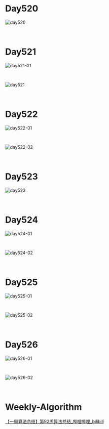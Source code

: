 # Day520

![day520](assets/day520.png)

&nbsp;

# Day521

![day521-01](assets/day521-01.png)

&nbsp;

![day521](assets/day521.png)

&nbsp;

# Day522

![day522-01](assets/day522-01.png)

&nbsp;

![day522-02](assets/day522-02.png)

&nbsp;

# Day523

![day523](assets/day523.png)

&nbsp;

# Day524

![day524-01](assets/day524-01.png)

&nbsp;

![day524-02](assets/day524-02.png)

&nbsp;

# Day525

![day525-01](assets/day525-01.png)

&nbsp;

![day525-02](assets/day525-02.png)

&nbsp;

# Day526

![day526-01](assets/day526-01.png)

&nbsp;

![day526-02](assets/day526-02.png)

&nbsp;

# Weekly-Algorithm

[【一周算法总结】第92周算法总结_哔哩哔哩_bilibili](https://www.bilibili.com/video/BV1KK411q7XL/?spm_id_from=333.1007.top_right_bar_window_dynamic.content.click&vd_source=0e2e4fb78a4d00f87c3860e1ba2bc5b7)
